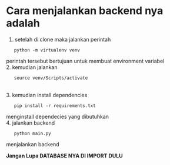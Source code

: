 # **Cara menjalankan backend nya adalah**

1. setelah di clone maka jalankan perintah

```
   python -m virtualenv venv
```

perintah tersebut bertujuan untuk membuat environment variabel
<br> 2. kemudian jalankan

```
   source venv/Scripts/activate
```

<br>
3. kemudian install dependencies

```
   pip install -r requirements.txt
```

menginstall dependecies yang dibutuhkan
<br> 4. jalankan backend

```
   python main.py
```

menjalankan backend
<br>

**Jangan Lupa DATABASE NYA DI IMPORT DULU**
